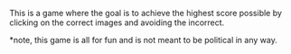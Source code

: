 This is a game where the goal is to achieve the highest score possible by clicking on the correct images and avoiding the incorrect.

*note, this game is all for fun and is not meant to be political in any way. 
